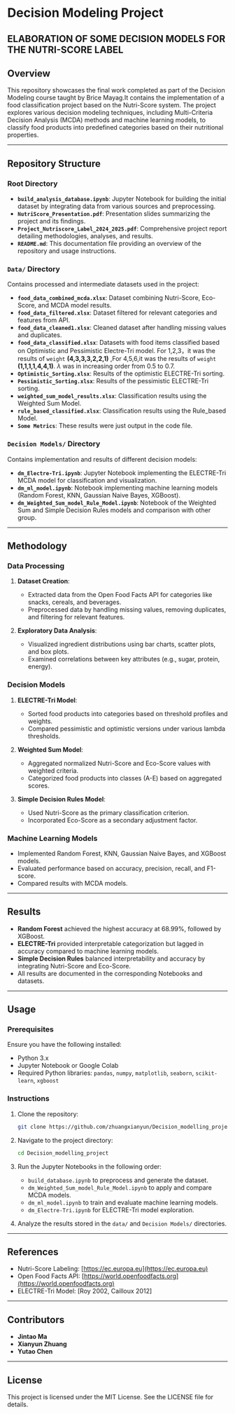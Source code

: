 # Decision Modeling Project
## ELABORATION OF SOME DECISION MODELS FOR THE NUTRI-SCORE LABEL

## Overview
This repository showcases the final work completed as part of the Decision Modeling course taught by Brice Mayag.It contains the implementation of a food classification project based on the Nutri-Score system. The project explores various decision modeling techniques, including Multi-Criteria Decision Analysis (MCDA) methods and machine learning models, to classify food products into predefined categories based on their nutritional properties.

---

## Repository Structure

### Root Directory
- **`build_analysis_database.ipynb`**: Jupyter Notebook for building the initial dataset by integrating data from various sources and preprocessing.
- **`NutriScore_Presentation.pdf`**: Presentation slides summarizing the project and its findings.
- **`Project_Nutriscore_Label_2024_2025.pdf`**: Comprehensive project report detailing methodologies, analyses, and results.
- **`README.md`**: This documentation file providing an overview of the repository and usage instructions.

### `Data/` Directory
Contains processed and intermediate datasets used in the project:
- **`food_data_combined_mcda.xlsx`**: Dataset combining Nutri-Score, Eco-Score, and MCDA model results.
- **`food_data_filtered.xlsx`**: Dataset filtered for relevant categories and features from API.
- **`food_data_cleaned1.xlsx`**: Cleaned dataset after handling missing values and duplicates.
- **`food_data_classified.xlsx`**: Datasets with food items classified based on Optimistic and Pessimistic Electre-Tri model. For 1,2,3，it was the results of `weight` **(4,3,3,3,2,2,1)** ,For 4,5,6,it was the results of `weight` **(1,1,1,1,4,4,1)**. $\lambda$ was in increasing order from 0.5 to 0.7.
- **`Optimistic_Sorting.xlsx`**: Results of the optimistic ELECTRE-Tri sorting.
- **`Pessimistic_Sorting.xlsx`**: Results of the pessimistic ELECTRE-Tri sorting.
- **`weighted_sum_model_results.xlsx`**: Classification results using the Weighted Sum Model.
- **`rule_based_classified.xlsx`**: Classification results using the Rule_based Model.
- **`Some Metrics`**: These results were just output in the code file.


### `Decision Models/` Directory
Contains implementation and results of different decision models:
- **`dm_Electre-Tri.ipynb`**: Jupyter Notebook implementing the ELECTRE-Tri MCDA model for classification and visualization. 
- **`dm_ml_model.ipynb`**: Notebook implementing machine learning models (Random Forest, KNN, Gaussian Naive Bayes, XGBoost).
- **`dm_Weighted_Sum_model_Rule_Model.ipynb`**: Notebook of the Weighted Sum and Simple Decision Rules models and comparison with other group.

---

## Methodology

### Data Processing
1. **Dataset Creation**:
   - Extracted data from the Open Food Facts API for categories like snacks, cereals, and beverages.
   - Preprocessed data by handling missing values, removing duplicates, and filtering for relevant features.
   
2. **Exploratory Data Analysis**:
   - Visualized ingredient distributions using bar charts, scatter plots, and box plots.
   - Examined correlations between key attributes (e.g., sugar, protein, energy).

### Decision Models
1. **ELECTRE-Tri Model**:
   - Sorted food products into categories based on threshold profiles and weights.
   - Compared pessimistic and optimistic versions under various lambda thresholds.

2. **Weighted Sum Model**:
   - Aggregated normalized Nutri-Score and Eco-Score values with weighted criteria.
   - Categorized food products into classes (A-E) based on aggregated scores.

3. **Simple Decision Rules Model**:
   - Used Nutri-Score as the primary classification criterion.
   - Incorporated Eco-Score as a secondary adjustment factor.

### Machine Learning Models
- Implemented Random Forest, KNN, Gaussian Naive Bayes, and XGBoost models.
- Evaluated performance based on accuracy, precision, recall, and F1-score.
- Compared results with MCDA models.

---

## Results
- **Random Forest** achieved the highest accuracy at 68.99%, followed by XGBoost.
- **ELECTRE-Tri** provided interpretable categorization but lagged in accuracy compared to machine learning models.
- **Simple Decision Rules** balanced interpretability and accuracy by integrating Nutri-Score and Eco-Score.
- All results are documented in the corresponding Notebooks and datasets.

---

## Usage

### Prerequisites
Ensure you have the following installed:
- Python 3.x
- Jupyter Notebook or Google Colab
- Required Python libraries: `pandas`, `numpy`, `matplotlib`, `seaborn`, `scikit-learn`, `xgboost`

### Instructions
1. Clone the repository:
   ```bash
   git clone https://github.com/zhuangxianyun/Decision_modelling_project.git
   ```

2. Navigate to the project directory:
   ```bash
   cd Decision_modelling_project
   ```

3. Run the Jupyter Notebooks in the following order:
   - `build_database.ipynb` to preprocess and generate the dataset.
   - `dm_Weighted_Sum_model_Rule_Model.ipynb` to apply and compare MCDA models.
   - `dm_ml_model.ipynb` to train and evaluate machine learning models.
   - `dm_Electre-Tri.ipynb` for ELECTRE-Tri model exploration.

4. Analyze the results stored in the `data/` and `Decision Models/` directories.

---

## References
- Nutri-Score Labeling: [https://ec.europa.eu](https://ec.europa.eu)
- Open Food Facts API: [https://world.openfoodfacts.org](https://world.openfoodfacts.org)
- ELECTRE-Tri Model: [Roy 2002, Cailloux 2012]

---

## Contributors
- **Jintao Ma**
- **Xianyun Zhuang**
- **Yutao Chen**

---

## License
This project is licensed under the MIT License. See the LICENSE file for details.
